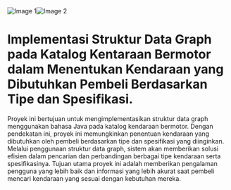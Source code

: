 <div style="display: flex; align-items: center;">
  <img src="https://github.com/RusdyZain/StrukturDataGraph/assets/99545514/54f86756-4b3c-41d4-90c7-ff1f84e6a663" alt="Image 1" style="max-width: 50%;">
  <img src="https://github.com/RusdyZain/StrukturDataGraph/assets/99545514/5b1a5cdc-3c92-47a0-a446-9a6a02e6ea76" alt="Image 2" style="max-width: 50%;">
</div>

<h1>Implementasi Struktur Data Graph pada Katalog Kentaraan Bermotor dalam Menentukan Kendaraan yang Dibutuhkan Pembeli Berdasarkan Tipe dan Spesifikasi.</h1>
Proyek ini bertujuan untuk mengimplementasikan struktur data graph menggunakan bahasa Java pada katalog kendaraan bermotor. Dengan pendekatan ini, 
proyek ini memungkinkan penentuan kendaraan yang dibutuhkan oleh pembeli berdasarkan tipe dan spesifikasi yang diinginkan. Melalui penggunaan struktur data graph, 
sistem akan memberikan solusi efisien dalam pencarian dan perbandingan berbagai tipe kendaraan serta spesifikasinya. 
Tujuan utama proyek ini adalah memberikan pengalaman pengguna yang lebih baik dan informasi yang lebih akurat saat pembeli mencari kendaraan yang sesuai dengan kebutuhan mereka.


